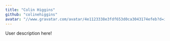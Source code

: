 ```yaml
---
title: "Colin Higgins"
github: "colinehiggins"
avatar: "//www.gravatar.com/avatar/4e1123338e3fdf653d0ca3043174efeb?d=identicon"
---
```


User description here!
